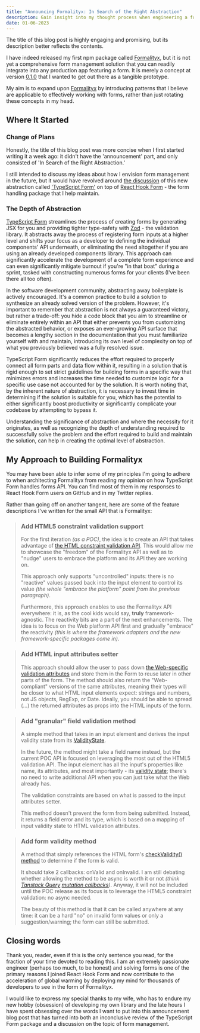 ```yaml
---
title: "Announcing Formalityx: In Search of the Right Abstraction"
description: Gain insight into my thought process when engineering a form management solution. Explore the level of abstraction that I believe is both efficient and capable of meeting the majority of needs for a positive user experience with forms.
date: 01-06-2023
---
```

The title of this blog post is highly engaging and promising, but its description better reflects the contents.

I have indeed released my first npm package called [Formalityx](https://www.npmjs.com/package/@manageform/formalityx-core), but it is not yet a comprehensive form management solution that you can readily integrate into any production app featuring a form. It is merely a concept at version [0.1.0](https://www.npmjs.com/package/@manageform/formalityx-core/v/0.1.0) that I wanted to get out there as a tangible prototype.

My aim is to expand upon [Formalityx](https://www.npmjs.com/package/@manageform/formalityx-core) by introducing patterns that I believe are applicable to effectively working with forms, rather than just rotating these concepts in my head.

## Where It Started

### Change of Plans

Honestly, the title of this blog post was more concise when I first started writing it a week ago: it didn't have the 'announcement' part, and only consisted of 'In Search of the Right Abstraction.' 

I still intended to discuss my ideas about how I envision form management in the future, but it would have revolved around [the discussion](https://twitter.com/isaac_ts_way/status/1609657677033922560) of this new abstraction called ['TypeScript Form'](https://github.com/iway1/react-ts-form) on top of [React Hook Form](https://github.com/react-hook-form/react-hook-form) - the form handling package that I help maintain.

### The Depth of Abstraction

[TypeScript Form](https://github.com/iway1/react-ts-form) streamlines the process of creating forms by generating JSX for you and providing tighter type-safety with [Zod](https://github.com/colinhacks/zod) - the validation library. It abstracts away the process of registering form inputs at a higher level and shifts your focus as a developer to defining the individual components' API underneath, or eliminating the need altogether if you are using an already developed components library. This approach can significantly accelerate the development of a complete form experience and can even significantly mitigate burnout if you're "in that boat" during a sprint, tasked with constructing numerous forms for your clients (I've been there all too often).

In the software development community, abstracting away boilerplate is actively encouraged. It's a common practice to build a solution to synthesize an already solved version of the problem. However, it's important to remember that abstraction is not always a guaranteed victory, but rather a trade-off: you hide a code block that you aim to streamline or eliminate entirely within an API that either prevents you from customizing the abstracted behavior, or exposes an ever-growing API surface that becomes a lengthy section in the documentation that you must familiarize yourself with and maintain, introducing its own level of complexity on top of what you previously believed was a fully resolved issue.

TypeScript Form significantly reduces the effort required to properly connect all form parts and data flow within it, resulting in a solution that is rigid enough to set strict guidelines for building forms in a specific way that minimizes errors and increases the time needed to customize logic for a specific use case not accounted for by the solution. It is worth noting that, by the inherent nature of abstraction, it is necessary to invest time in determining if the solution is suitable for you, which has the potential to either significantly boost productivity or significantly complicate your codebase by attempting to bypass it.

Understanding the significance of abstraction and where the necessity for it originates, as well as recognizing the depth of understanding required to successfully solve the problem and the effort required to build and maintain the solution, can help in creating the optimal level of abstraction.

## My Approach to Building Formalityx

You may have been able to infer some of my principles I'm going to adhere to when architecting Formalityx from reading my opinion on how TypeScript Form handles forms API. You can find most of them in my responses to React Hook Form users on GitHub and in my Twitter replies.

Rather than going off on another tangent, here are some of the feature descriptions I've written for the small API that is Formalityx:

> ### Add HTML5 constraint validation support 
>
> For the first iteration _(as a POC)_, the idea is to create an API that takes advantage of [the HTML constraint validation API](https://developer.mozilla.org/en-US/docs/Web/HTML/Constraint_validation). This would allow me to showcase the "freedom" of the Formalityx API as well as to "nudge" users to embrace the platform and its API they are working on.
> 
> This approach only supports "uncontrolled" inputs: there is no "reactive" values passed back into the input element to control its value _(the whole "embrace the platform" point from the previous paragraph)_.
> 
> Furthermore, this approach enables to use the Formalityx API everywhere: it is, as the cool kids would say, **truly** framework-agnostic. The reactivity bits are a part of the next enhancements. The idea is to focus on the Web platform API first and gradually "embrace" the reactivity _(this is where the framework adapters and the new framework-specific packages come in)_.

> ###  Add HTML input attributes setter
>
> This approach should allow the user to pass down [the Web-specific validation attributes](https://developer.mozilla.org/en-US/docs/Learn/Forms/Form_validation#using_built-in_form_validation) and store them in the Form to reuse later in other parts of the form. The method should also return the "Web-compliant" versions of the same attributes, meaning their types will be closer to what HTML input elements expect: strings and numbers, not JS objects, RegExp, or Date. Ideally, you should be able to spread (...) the returned attributes as props into the HTML inputs of the form.

> ### Add "granular" field validation method
>
> A simple method that takes in an input element and derives the input validity state from its [ValidityState](https://developer.mozilla.org/en-US/docs/Web/API/ValidityState).
> 
> In the future, the method might take a field name instead, but the current POC API is focused on leveraging the most out of the HTML5 validation API. The input element has all the input's properties like name, its attributes, and most importantly - its [validity state](https://developer.mozilla.org/en-US/docs/Web/API/ValidityState); there's no need to write additional API when you can just take what the Web already has.
> 
> The validation constraints are based on what is passed to the input attributes setter.
> 
> This method doesn't prevent the form from being submitted. Instead, it returns a field error and its type, which is based on a mapping of input validity state to HTML validation attributes.

> ### Add form validity method
>
> A method that simply references the HTML form's [checkValidity() method](https://developer.mozilla.org/en-US/docs/Web/API/HTMLSelectElement/checkValidity) to determine if the form is valid.
> 
> It should take 2 callbacks: onValid and onInvalid. I am still debating whether allowing the method to be async is worth it or not _(think [Tanstack Query](https://github.com/TanStack/query) [mutation callbacks](https://tanstack.com/query/v4/docs/react/guides/mutations#mutation-side-effects))_. Anyway, it will not be included until the POC release as its focus is to leverage the HTML5 constraint validation: no async needed.
> 
> The beauty of this method is that it can be called anywhere at any time: it can be a hard "no" on invalid form values or only a suggestion/warning; the form can still be submitted.

## Closing words

Thank you, reader, even if this is the only sentence you read, for the fraction of your time devoted to reading this. I am an extremely passionate engineer (perhaps too much, to be honest) and solving forms is one of the primary reasons I joined React Hook Form and now contribute to the acceleration of global warming by deploying my mind for thousands of developers to see in the form of Formalityx.

I would like to express my special thanks to my wife, who has to endure my new hobby (obsession) of developing my own library and the late hours I have spent obsessing over the words I want to put into this announcement blog post that has turned into both an inconclusive review of the TypeScript Form package and a discussion on the topic of form management.
